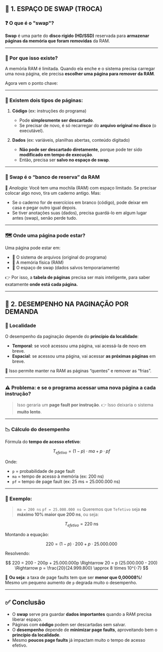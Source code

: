 ## 🧩 1. ESPAÇO DE SWAP (TROCA)

### ❓ O que é o "swap"?

**Swap** é uma parte do **disco rígido (HD/SSD)** reservada para **armazenar páginas da memória que foram removidas** da RAM.

---

### 🧠 Por que isso existe?

A memória RAM é limitada. Quando ela enche e o sistema precisa carregar uma nova página, ele precisa **escolher uma página para remover da RAM**.

Agora vem o ponto chave:

---

### 📌 Existem dois tipos de páginas:

1. **Código** (ex: instruções do programa)

   * Pode **simplesmente ser descartado**.
   * Se precisar de novo, é só recarregar do **arquivo original no disco** (o executável).

2. **Dados** (ex: variáveis, planilhas abertas, conteúdo digitado)

   * **Não pode ser descartado diretamente**, porque pode ter sido **modificado em tempo de execução**.
   * Então, precisa ser **salvo no espaço de swap**.

---

### 🎯 Swap é o “banco de reserva” da RAM

🧠 *Analogia:*
Você tem uma mochila (RAM) com espaço limitado. Se precisar colocar algo novo, tira um caderno antigo. Mas:

* Se o caderno for de exercícios em branco (código), pode deixar em casa e pegar outro igual depois.
* Se tiver anotações suas (dados), precisa guardá-lo em algum lugar antes (swap), senão perde tudo.

---

### 🗺 Onde uma página pode estar?

Uma página pode estar em:

* 📄 O sistema de arquivos (original do programa)
* 🧠 A memória física (RAM)
* 💽 O espaço de swap (dados salvos temporariamente)

👉 Por isso, a **tabela de páginas** precisa ser mais inteligente, para saber exatamente **onde está cada página.**

---

## 🧮 2. DESEMPENHO NA PAGINAÇÃO POR DEMANDA

### 🧠 Localidade

O desempenho da paginação depende do **princípio da localidade**:

* **Temporal**: se você acessou uma página, vai acessá-la de novo em breve.
* **Espacial**: se acessou uma página, vai acessar **as próximas páginas** em breve.

🔁 Isso permite manter na RAM as páginas “quentes” e remover as “frias”.

---

### ⚠️ Problema: e se o programa acessar uma nova página a cada instrução?

> Isso geraria um **page fault por instrução**.
> 👉 Isso deixaria o sistema **muito lento**.

---

### 📉 Cálculo do desempenho

Fórmula do **tempo de acesso efetivo**:

$$
T_{efetivo} = (1 - p) \cdot ma + p \cdot pf
$$

Onde:

* `p` = probabilidade de page fault
* `ma` = tempo de acesso à memória (ex: 200 ns)
* `pf` = tempo de page fault (ex: 25 ms = 25.000.000 ns)

---

### 🧪 Exemplo:

> `ma = 200 ns`
> `pf = 25.000.000 ns`
> Queremos que `Tefetivo` seja **no máximo 10% maior que 200 ns**, ou seja:

$$
T_{efetivo} = 220 \text{ ns}
$$

Montando a equação:

$$
220 = (1 - p) \cdot 200 + p \cdot 25.000.000
$$

Resolvendo:

$$
220 = 200 - 200p + 25.000.000p  
\Rightarrow 20 = p (25.000.000 - 200)  
\Rightarrow p = \frac{20}{24.999.800} \approx 8 \times 10^{-7}
$$

🔴 **Ou seja**: a taxa de page faults tem que ser **menor que 0,00008%**!
Mesmo um pequeno aumento de `p` degrada muito o desempenho.

---

## ✅ Conclusão

* O **swap** serve pra guardar **dados importantes** quando a RAM precisa liberar espaço.
* Páginas com **código** podem ser descartadas sem salvar.
* O **desempenho** depende de **minimizar page faults**, aproveitando bem o **princípio da localidade**.
* Mesmo **poucos page faults** já impactam muito o tempo de acesso efetivo.


